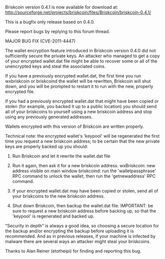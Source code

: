 Briskcoin version 0.4.1 is now available for download at:
http://sourceforge.net/projects/briskcoin/files/Briskcoin/briskcoin-0.4.1/

This is a bugfix only release based on 0.4.0.

Please report bugs by replying to this forum thread.

MAJOR BUG FIX  (CVE-2011-4447)

The wallet encryption feature introduced in Briskcoin version 0.4.0 did not sufficiently secure the private keys. An attacker who
managed to get a copy of your encrypted wallet.dat file might be able to recover some or all of the unencrypted keys and steal the
associated coins.

If you have a previously encrypted wallet.dat, the first time you run wxbriskcoin or briskcoind the wallet will be rewritten, Briskcoin will
shut down, and you will be prompted to restart it to run with the new, properly encrypted file.

If you had a previously encrypted wallet.dat that might have been copied or stolen (for example, you backed it up to a public
location) you should send all of your briskcoins to yourself using a new briskcoin address and stop using any previously generated addresses.

Wallets encrypted with this version of Briskcoin are written properly.

Technical note: the encrypted wallet's 'keypool' will be regenerated the first time you request a new briskcoin address; to be certain that the
new private keys are properly backed up you should:

1. Run Briskcoin and let it rewrite the wallet.dat file

2. Run it again, then ask it for a new briskcoin address.
wxBriskcoin: new address visible on main window
briskcoind: run the 'walletpassphrase' RPC command to unlock the wallet,  then run the 'getnewaddress' RPC command.

3. If your encrypted wallet.dat may have been copied or stolen, send all of your briskcoins to the new briskcoin address.

4. Shut down Briskcoin, then backup the wallet.dat file.
IMPORTANT: be sure to request a new briskcoin address before backing up, so that the 'keypool' is regenerated and backed up.

"Security in depth" is always a good idea, so choosing a secure location for the backup and/or encrypting the backup before uploading it is recommended. And as in previous releases, if your machine is infected by malware there are several ways an attacker might steal your briskcoins.

Thanks to Alan Reiner (etotheipi) for finding and reporting this bug.

